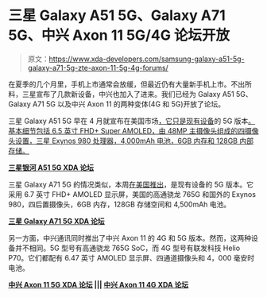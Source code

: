 # 三星 Galaxy A51 5G、Galaxy A71 5G、中兴 Axon 11 5G/4G 论坛开放

> 原文：<https://www.xda-developers.com/samsung-galaxy-a51-5g-galaxy-a71-5g-zte-axon-11-5g-4g-forums/>

在夏季的几个月里，手机上市通常会放缓，但最近仍有大量新手机上市。不出所料，三星宣布了几款新设备，中兴也加入了进来。我们已经为 Galaxy A51 5G、Galaxy A71 5G 以及中兴 Axon 11 的两种变体(4G 和 5G)开放了论坛。

三星 Galaxy A51 5G 早在 4 月就宣布在美国市场[，它只是现有设备](https://www.xda-developers.com/samsung-galaxy-a01-a11-a21-a51-galaxy-a51-5g-a71-5g-us-market/)的 5G 版本[。基本细节包括 6.5 英寸 FHD+ Super AMOLED，由 48MP 主摄像头组成的四摄像头设置，三星 Exynos 980 处理器，4,000mAh 电池，6GB 内存和 128GB 内部存储。](https://www.xda-developers.com/samsung-galaxy-a51-is-now-available-from-att-and-xfinity-mobile-in-the-u-s/)

**[三星银河 A51 5G XDA 论坛](https://forum.xda-developers.com/galaxy-a51-5g)**

三星 Galaxy A71 5G 的情况类似，本周[在美国推出](https://www.xda-developers.com/samsung-galaxy-a71-5g-us-launch-t-mobile-sprint-599/)，是现有设备的 5G 版本。它采用 6.7 英寸 FHD+ AMOLED 显示屏，美国的高通骁龙 765G 和国外的 Exynos 980，四后置摄像头，6GB 内存，128GB 存储空间和 4,500mAh 电池。

**[三星 Galaxy A71 5G XDA 论坛](https://forum.xda-developers.com/galaxy-a71-5g)**

另一方面，中兴通讯同时推出了中兴 Axon 11 的 4G 和 5G 版本。然而，这两种设备并不相同。5G 型号有高通骁龙 765G SoC，而 4G 型号有联发科技 Helio P70。它们都配有 6.47 英寸 AMOLED 显示屏、四通道摄像头和 4，000 毫安时电池。

**[中兴 Axon 11 5G XDA 论坛](https://forum.xda-developers.com/zte-axon-11-5g) ||| [中兴 Axon 11 4G XDA 论坛](https://forum.xda-developers.com/zte-axon-11-4g)**